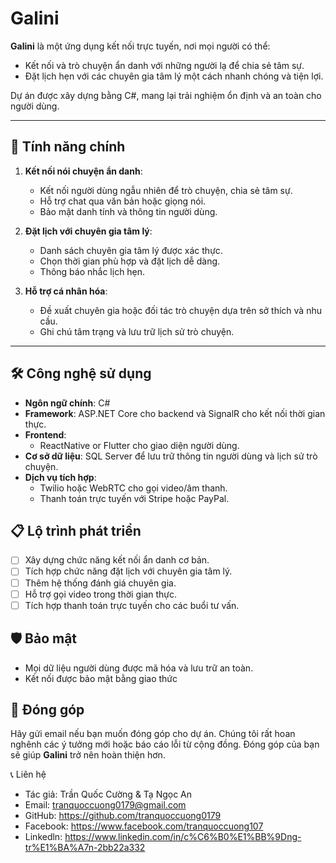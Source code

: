 # Galini

**Galini** là một ứng dụng kết nối trực tuyến, nơi mọi người có thể:
- Kết nối và trò chuyện ẩn danh với những người lạ để chia sẻ tâm sự.
- Đặt lịch hẹn với các chuyên gia tâm lý một cách nhanh chóng và tiện lợi.

Dự án được xây dựng bằng C#, mang lại trải nghiệm ổn định và an toàn cho người dùng.

---

## 🧩 **Tính năng chính**
1. **Kết nối nói chuyện ẩn danh**:
   - Kết nối người dùng ngẫu nhiên để trò chuyện, chia sẻ tâm sự.
   - Hỗ trợ chat qua văn bản hoặc giọng nói.
   - Bảo mật danh tính và thông tin người dùng.

2. **Đặt lịch với chuyên gia tâm lý**:
   - Danh sách chuyên gia tâm lý được xác thực.
   - Chọn thời gian phù hợp và đặt lịch dễ dàng.
   - Thông báo nhắc lịch hẹn.

3. **Hỗ trợ cá nhân hóa**:
   - Đề xuất chuyên gia hoặc đối tác trò chuyện dựa trên sở thích và nhu cầu.
   - Ghi chú tâm trạng và lưu trữ lịch sử trò chuyện.

---

## 🛠 **Công nghệ sử dụng**
- **Ngôn ngữ chính**: C#
- **Framework**: ASP.NET Core cho backend và SignalR cho kết nối thời gian thực.
- **Frontend**: 
  - ReactNative or Flutter cho giao diện người dùng.
- **Cơ sở dữ liệu**: SQL Server để lưu trữ thông tin người dùng và lịch sử trò chuyện.
- **Dịch vụ tích hợp**:
  - Twilio hoặc WebRTC cho gọi video/âm thanh.
  - Thanh toán trực tuyến với Stripe hoặc PayPal.

## 📋 **Lộ trình phát triển**
- [ ] Xây dựng chức năng kết nối ẩn danh cơ bản.
- [ ] Tích hợp chức năng đặt lịch với chuyên gia tâm lý.
- [ ] Thêm hệ thống đánh giá chuyên gia.
- [ ] Hỗ trợ gọi video trong thời gian thực.
- [ ] Tích hợp thanh toán trực tuyến cho các buổi tư vấn.

## 🛡️ **Bảo mật**
- Mọi dữ liệu người dùng được mã hóa và lưu trữ an toàn.
- Kết nối được bảo mật bằng giao thức

## 🤝 **Đóng góp**
Hãy gửi email nếu bạn muốn đóng góp cho dự án. Chúng tôi rất hoan nghênh các ý tưởng mới hoặc báo cáo lỗi từ cộng đồng. Đóng góp của bạn sẽ giúp **Galini** trở nên hoàn thiện hơn.

📞 Liên hệ
- Tác giả: Trần Quốc Cường & Tạ Ngọc An
- Email: tranquoccuong0179@gmail.com
- GitHub: https://github.com/tranquoccuong0179
- Facebook: https://www.facebook.com/tranquoccuong107
- Linkedln: https://www.linkedin.com/in/c%C6%B0%E1%BB%9Dng-tr%E1%BA%A7n-2bb22a332
